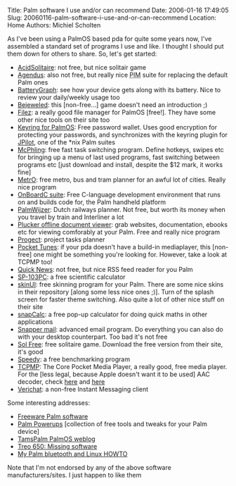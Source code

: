 Title: Palm software I use and/or can recommend
Date: 2006-01-16 17:49:05
Slug: 20060116-palm-software-i-use-and-or-can-recommend
Location: Home
Authors: Michiel Scholten

<p>As I've been using a PalmOS based pda for quite some years now, I've assembled a standard set of programs I use and like. I thought I should put them down for others to share. So, let's get started:</p>

<ul>
<li><a href="http://www.red-mercury.com/acidsolitaire.html">AcidSolitaire</a>: not free, but nice solitair game</li>
<li><a href="http://www.iambic.com/">Agendus</a>: also not free, but really nice <acronym title="Personal Information Manager">PIM</acronym> suite for replacing the default Palm ones</li>
<li><a href="http://palm.jeroenwitteman.com/BatteryGraph/">BatteryGraph</a>: see how your device gets along with its battery. Nice to review your daily/weekly usage too</li>
<li><a href="http://www.astraware.com/palm/bejeweled/">Bejeweled</a>: this [non-free...] game doesn't need an introduction ;)</li>
<li><a href="http://www.nosleep.net/">Filez</a>: a really good file manager for PalmOS [free!]. They have some other nice tools on their site too</li>
<li><a href="http://gnukeyring.sourceforge.net/">Keyring for PalmOS</a>: Free password wallet. Uses good encryption for protecting your passwords, and synchronizes with the keyring plugin for <a href="http://www.jpilot.org/">JPilot</a>, one of the *nix Palm suites</li>
<li><a href="http://www.mikemccollister.com/palm/">McPhling</a>: free fast task switching program. Define hotkeys, swipes etc for bringing up a menu of last used programs, fast switching between programs etc [just download and install, despite the $12 mark, it works fine]</li>
<li><a href="http://nanika.net/Metro">MetrO</a>: free metro, bus and tram planner for an awful lot of cities. Really nice program</li>
<li><a href="http://onboardc.sourceforge.net/">OnBoardC suite</a>: Free C-language development environment that runs on and builds code for, the Palm handheld platform</li>
<li><a href="http://www.9292ov.nl/9292OV138.asp">PalmWijzer</a>: Dutch railways planner. Not free, but worth its money when you travel by train and Interliner a lot</li>
<li><a href="http://www.plkr.org/">Plucker offline document viewer</a>: grab websites, documentation, ebooks etc for viewing comforably at your Palm. Free and really nice program</li>
<li><a href="http://progect.sourceforge.net/">Progect</a>: project tasks planner</li>
<li><a href="http://www.pocket-tunes.com/">Pocket Tunes</a>: if your pda doesn't have a build-in mediaplayer, this [non-free] one might be something you're looking for. However, take a look at TCPMP too!</li>
<li><a href="http://www.standalone.com/palmos/quick_news/">Quick News</a>: not free, but nice RSS feed reader for you Palm</li>
<li><a href="http://www.murinsel.at/pda/sc/SC-103PC/english/">SP-103PC</a>: a free scientific calculator</li>
<li><a href="http://palmpowerups.com/">skinUI</a>: free skinning program for your Palm. There are some nice skins in their repository [along some less nice ones ;)]. Turn of the splash screen for faster theme switching. Also quite a lot of other nice stuff on their site</li>
<li><a href="http://www.anmldr.com/snapcalc.htm">snapCalc</a>: a free pop-up calculator for doing quick maths in other applications</li>
<li><a href="http://www.snappermail.com/wireless/email/">Snapper mail</a>: advanced email program. Do everything you can also do with your desktop counterpart. Too bad it's not free</li>
<li><a href="http://www.solebon.com/">Sol Free</a>: free solitaire game. Download the free version from their site, it's good</li>
<li><a href="http://www.aldweb.com/articles.php?lng=fr&amp;pg=19">Speedy</a>: a free benchmarking program</li>
<li><a href="http://tcpmp.corecodec.org/download">TCPMP</a>: The Core Pocket Media Player, a really good, free media player. For the [less legal, because Apple doesn't want it to be used] AAC decoder, check  <a href="http://www.corecodec.com/index.php?option=com_smf&amp;Itemid=29&amp;topic=1843.msg12240;topicseen">here</a> and <a href="http://www.rarewares.org/aac.html">here</a></li>
<li><a href="http://www.iambic.com/select/default.asp?itemid=100">Verichat</a>: a non-free Instant Messaging client</li>
</ul>

<p>Some interesting addresses:</p>
<ul>
<li><a href="http://www.freewarepalm.com/">Freeware Palm software</a></li>
<li><a href="http://palmpowerups.com/">Palm Powerups</a> [collection of free tools and tweaks for your Palm device]</li>
<li><a href="http://tamspalm.tamoggemon.com/">TamsPalm PalmOS weblog</a></li>
<li><a href="http://home.vrweb.de/~jswi/Treo650/MissingSoft.html">Treo 650: Missing software</a></li>
<li><a href="http://aquariusoft.org/page/palm/bluetooth_linux/">My Palm bluetooth and Linux HOWTO</a></li>
</ul>

<p>Note that I'm not endorsed by any of the above software manufacturers/sites. I just happen to like them</p>